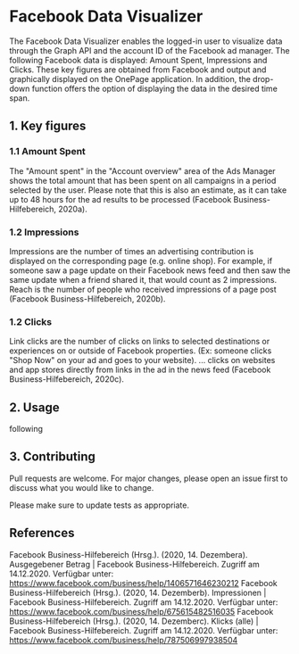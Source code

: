 # Facebook Data Visualizer

The Facebook Data Visualizer enables the logged-in user to visualize data through the Graph API and the account ID of the Facebook ad manager. The following Facebook data is displayed: Amount Spent, Impressions and Clicks. These key figures are obtained from Facebook and output and graphically displayed on the OnePage application. In addition, the drop-down function offers the option of displaying the data in the desired time span.

## 1. Key figures

### 1.1 Amount Spent

The "Amount spent" in the "Account overview" area of ​​the Ads Manager shows the total amount that has been spent on all campaigns in a period selected by the user. Please note that this is also an estimate, as it can take up to 48 hours for the ad results to be processed (Facebook Business-Hilfebereich, 2020a).

### 1.2 Impressions

Impressions are the number of times an advertising contribution is displayed on the corresponding page (e.g. online shop). For example, if someone saw a page update on their Facebook news feed and then saw the same update when a friend shared it, that would count as 2 impressions. Reach is the number of people who received impressions of a page post (Facebook Business-Hilfebereich, 2020b).

### 1.2 Clicks

Link clicks are the number of clicks on links to selected destinations or experiences on or outside of Facebook properties. (Ex: someone clicks "Shop Now" on your ad and goes to your website). ... clicks on websites and app stores directly from links in the ad in the news feed (Facebook Business-Hilfebereich, 2020c).

## 2. Usage

following

## 3. Contributing

Pull requests are welcome. For major changes, please open an issue first to discuss what you would like to change.

Please make sure to update tests as appropriate.

## References

Facebook Business-Hilfebereich (Hrsg.). (2020, 14. Dezembera). Ausgegebener Betrag | Facebook Business-Hilfebereich. Zugriff am 14.12.2020. Verfügbar unter: https://www.facebook.com/business/help/1406571646230212
Facebook Business-Hilfebereich (Hrsg.). (2020, 14. Dezemberb). Impressionen | Facebook Business-Hilfebereich. Zugriff am 14.12.2020. Verfügbar unter: https://www.facebook.com/business/help/675615482516035
Facebook Business-Hilfebereich (Hrsg.). (2020, 14. Dezemberc). Klicks (alle) | Facebook Business-Hilfebereich. Zugriff am 14.12.2020. Verfügbar unter: https://www.facebook.com/business/help/787506997938504
